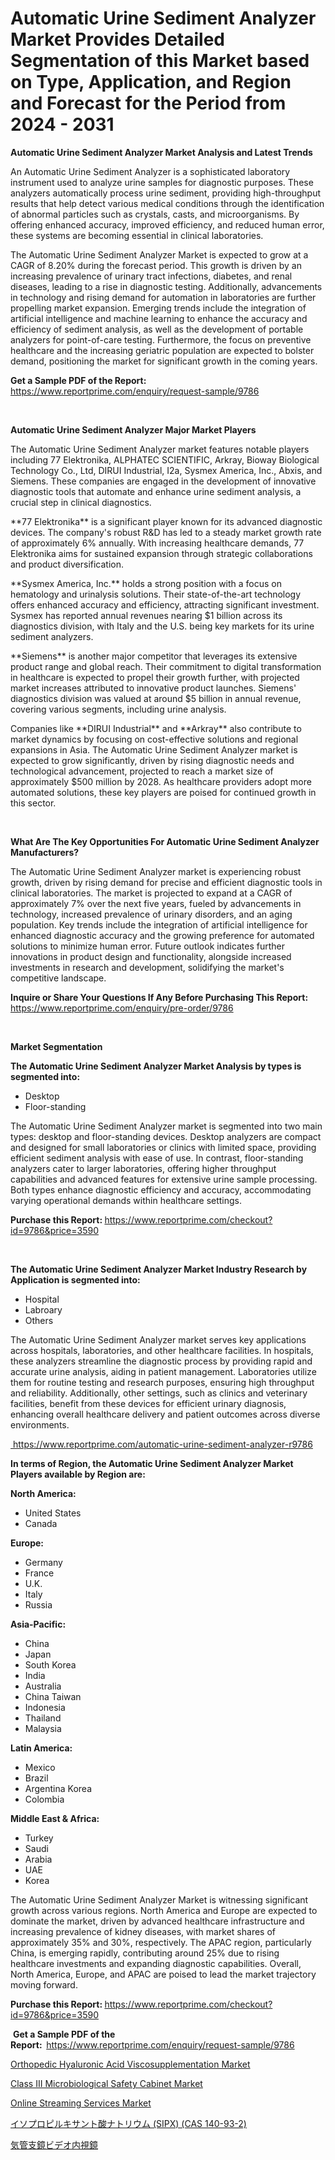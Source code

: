 <p><h1>Automatic Urine Sediment Analyzer Market Provides Detailed Segmentation of this Market based on Type, Application, and Region and Forecast for the Period from 2024 - 2031</h1></p><p><strong>Automatic Urine Sediment Analyzer Market Analysis and Latest Trends</strong></p>
<p><p>An Automatic Urine Sediment Analyzer is a sophisticated laboratory instrument used to analyze urine samples for diagnostic purposes. These analyzers automatically process urine sediment, providing high-throughput results that help detect various medical conditions through the identification of abnormal particles such as crystals, casts, and microorganisms. By offering enhanced accuracy, improved efficiency, and reduced human error, these systems are becoming essential in clinical laboratories.</p><p>The Automatic Urine Sediment Analyzer Market is expected to grow at a CAGR of 8.20% during the forecast period. This growth is driven by an increasing prevalence of urinary tract infections, diabetes, and renal diseases, leading to a rise in diagnostic testing. Additionally, advancements in technology and rising demand for automation in laboratories are further propelling market expansion. Emerging trends include the integration of artificial intelligence and machine learning to enhance the accuracy and efficiency of sediment analysis, as well as the development of portable analyzers for point-of-care testing. Furthermore, the focus on preventive healthcare and the increasing geriatric population are expected to bolster demand, positioning the market for significant growth in the coming years.</p></p>
<p><strong>Get a Sample PDF of the Report:&nbsp;</strong> <a href="https://www.reportprime.com/enquiry/request-sample/9786">https://www.reportprime.com/enquiry/request-sample/9786</a></p>
<p>&nbsp;</p>
<p><strong>Automatic Urine Sediment Analyzer Major Market Players</strong></p>
<p><p>The Automatic Urine Sediment Analyzer market features notable players including 77 Elektronika, ALPHATEC SCIENTIFIC, Arkray, Bioway Biological Technology Co., Ltd, DIRUI Industrial, I2a, Sysmex America, Inc., Abxis, and Siemens. These companies are engaged in the development of innovative diagnostic tools that automate and enhance urine sediment analysis, a crucial step in clinical diagnostics.</p><p>**77 Elektronika** is a significant player known for its advanced diagnostic devices. The company's robust R&D has led to a steady market growth rate of approximately 6% annually. With increasing healthcare demands, 77 Elektronika aims for sustained expansion through strategic collaborations and product diversification.</p><p>**Sysmex America, Inc.** holds a strong position with a focus on hematology and urinalysis solutions. Their state-of-the-art technology offers enhanced accuracy and efficiency, attracting significant investment. Sysmex has reported annual revenues nearing $1 billion across its diagnostics division, with Italy and the U.S. being key markets for its urine sediment analyzers.</p><p>**Siemens** is another major competitor that leverages its extensive product range and global reach. Their commitment to digital transformation in healthcare is expected to propel their growth further, with projected market increases attributed to innovative product launches. Siemens' diagnostics division was valued at around $5 billion in annual revenue, covering various segments, including urine analysis.</p><p>Companies like **DIRUI Industrial** and **Arkray** also contribute to market dynamics by focusing on cost-effective solutions and regional expansions in Asia. The Automatic Urine Sediment Analyzer market is expected to grow significantly, driven by rising diagnostic needs and technological advancement, projected to reach a market size of approximately $500 million by 2028. As healthcare providers adopt more automated solutions, these key players are poised for continued growth in this sector.</p></p>
<p>&nbsp;</p>
<p><strong>What Are The Key Opportunities For Automatic Urine Sediment Analyzer Manufacturers?</strong></p>
<p><p>The Automatic Urine Sediment Analyzer market is experiencing robust growth, driven by rising demand for precise and efficient diagnostic tools in clinical laboratories. The market is projected to expand at a CAGR of approximately 7% over the next five years, fueled by advancements in technology, increased prevalence of urinary disorders, and an aging population. Key trends include the integration of artificial intelligence for enhanced diagnostic accuracy and the growing preference for automated solutions to minimize human error. Future outlook indicates further innovations in product design and functionality, alongside increased investments in research and development, solidifying the market's competitive landscape.</p></p>
<p><strong>Inquire or Share Your Questions If Any Before Purchasing This Report:</strong> <a href="https://www.reportprime.com/enquiry/pre-order/9786">https://www.reportprime.com/enquiry/pre-order/9786</a></p>
<p>&nbsp;</p>
<p><strong>Market Segmentation</strong></p>
<p><strong>The Automatic Urine Sediment Analyzer Market Analysis by types is segmented into:</strong></p>
<p><ul><li>Desktop</li><li>Floor-standing</li></ul></p>
<p><p>The Automatic Urine Sediment Analyzer market is segmented into two main types: desktop and floor-standing devices. Desktop analyzers are compact and designed for small laboratories or clinics with limited space, providing efficient sediment analysis with ease of use. In contrast, floor-standing analyzers cater to larger laboratories, offering higher throughput capabilities and advanced features for extensive urine sample processing. Both types enhance diagnostic efficiency and accuracy, accommodating varying operational demands within healthcare settings.</p></p>
<p><strong>Purchase this Report:&nbsp;</strong><a href="https://www.reportprime.com/checkout?id=9786&price=3590">https://www.reportprime.com/checkout?id=9786&price=3590</a></p>
<p>&nbsp;</p>
<p><strong>The Automatic Urine Sediment Analyzer Market Industry Research by Application is segmented into:</strong></p>
<p><ul><li>Hospital</li><li>Labroary</li><li>Others</li></ul></p>
<p><p>The Automatic Urine Sediment Analyzer market serves key applications across hospitals, laboratories, and other healthcare facilities. In hospitals, these analyzers streamline the diagnostic process by providing rapid and accurate urine analysis, aiding in patient management. Laboratories utilize them for routine testing and research purposes, ensuring high throughput and reliability. Additionally, other settings, such as clinics and veterinary facilities, benefit from these devices for efficient urinary diagnosis, enhancing overall healthcare delivery and patient outcomes across diverse environments.</p></p>
<p><a href="https://www.reportprime.com/automatic-urine-sediment-analyzer-r9786">&nbsp;https://www.reportprime.com/automatic-urine-sediment-analyzer-r9786</a></p>
<p><strong>In terms of Region, the Automatic Urine Sediment Analyzer Market Players available by Region are:</strong></p>
<p>
    <p> <strong> North America: </strong>
        <ul>
            <li>United States</li>
            <li>Canada</li>
        </ul>
        </p> 
    <p> <strong> Europe: </strong>
        <ul>
            <li>Germany</li>
            <li>France</li>
            <li>U.K.</li>
            <li>Italy</li>
            <li>Russia</li>
        </ul>
        </p> 
    <p> <strong> Asia-Pacific: </strong>
        <ul>
            <li>China</li>
            <li>Japan</li>
            <li>South Korea</li>
            <li>India</li>
            <li>Australia</li>
            <li>China Taiwan</li>
            <li>Indonesia</li>
            <li>Thailand</li>
            <li>Malaysia</li>
        </ul>
        </p> 
    <p> <strong> Latin America: </strong>
        <ul>
            <li>Mexico</li>
            <li>Brazil</li>
            <li>Argentina Korea</li>
            <li>Colombia</li>
        </ul>
        </p> 
    <p> <strong> Middle East & Africa: </strong>
        <ul>
            <li>Turkey</li>
            <li>Saudi</li>
            <li>Arabia</li>
            <li>UAE</li>
            <li>Korea</li>
        </ul>
    </p>
    </p>
<p><p>The Automatic Urine Sediment Analyzer Market is witnessing significant growth across various regions. North America and Europe are expected to dominate the market, driven by advanced healthcare infrastructure and increasing prevalence of kidney diseases, with market shares of approximately 35% and 30%, respectively. The APAC region, particularly China, is emerging rapidly, contributing around 25% due to rising healthcare investments and expanding diagnostic capabilities. Overall, North America, Europe, and APAC are poised to lead the market trajectory moving forward.</p></p>
<p><strong>Purchase this Report: </strong><a href="https://www.reportprime.com/checkout?id=9786&price=3590">https://www.reportprime.com/checkout?id=9786&price=3590</a></p>
<p>&nbsp;<strong>Get a Sample PDF of the Report:&nbsp;&nbsp;</strong><a href="https://www.reportprime.com/enquiry/request-sample/9786">https://www.reportprime.com/enquiry/request-sample/9786</a></p>
<p><strong></strong></p>
<p><p><a href="https://medium.com/@henrykihn_12939/the-orthopedic-hyaluronic-acid-viscosupplementation-market-industry-provides-a-comprehensive-and-87ca6c58ff56">Orthopedic Hyaluronic Acid Viscosupplementation Market</a></p><p><a href="https://github.com/ChiragRP21/Market-Research-Report-List-6/blob/main/class-iii-microbiological-safety-cabinet-market.md">Class III Microbiological Safety Cabinet Market</a></p><p><a href="https://issuu.com/reportprime-2/docs/online-streaming-services-market-si_e0b89d37fd0746">Online Streaming Services Market</a></p><p><a href="https://medium.com/@stellaca2cz/sodium-isopropyl-xanthate-sipx-cas-140-93-2-7956b37796cf">イソプロピルキサント酸ナトリウム (SIPX) (CAS 140-93-2)</a></p><p><a href="https://medium.com/@alenaieme/bronchoscope-video-endoscopes-market-%E3%81%AF-%E3%82%B3%E3%82%B9%E3%83%88%E7%AE%A1%E7%90%86%E3%81%A8%E5%8A%B9%E7%8E%87%E5%90%91%E4%B8%8A%E3%82%92%E5%84%AA%E5%85%88%E3%81%97%E3%81%BE%E3%81%99-%E3%81%95%E3%82%89%E3%81%AB-%E5%A0%B1%E5%91%8A%E6%9B%B8%E3%81%AF%E5%B8%82%E5%A0%B4%E3%81%AE%E9%9C%80%E8%A6%81%E9%9D%A2%E3%81%A8%E4%BE%9B%E7%B5%A6%E9%9D%A2%E3%81%AE%E4%B8%A1%E6%96%B9%E3%82%92%E3%82%AB%E3%83%90%E3%83%BC%E3%81%97%E3%81%A6%E3%81%84%E3%81%BE%E3%81%99-174a65158b1e">気管支鏡ビデオ内視鏡</a></p></p>